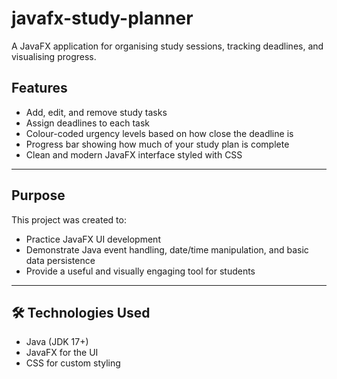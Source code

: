 # javafx-study-planner
A JavaFX application for organising study sessions, tracking deadlines, and visualising progress.


##  Features
- Add, edit, and remove study tasks
- Assign deadlines to each task
- Colour-coded urgency levels based on how close the deadline is
- Progress bar showing how much of your study plan is complete
- Clean and modern JavaFX interface styled with CSS

---

##  Purpose
This project was created to:
- Practice JavaFX UI development
- Demonstrate Java event handling, date/time manipulation, and basic data persistence
- Provide a useful and visually engaging tool for students

---

## 🛠 Technologies Used
- Java (JDK 17+)
- JavaFX for the UI
- CSS for custom styling
